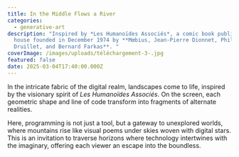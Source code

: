 ```yaml
---
title: In the Middle Flows a River
categories:
  - generative-art
description: "Inspired by *Les Humanoïdes Associés*, a comic book publishing
  house founded in December 1974 by **Mœbius, Jean-Pierre Dionnet, Philippe
  Druillet, and Bernard Farkas**. "
coverImage: /images/uploads/téléchargement-3-.jpg
featured: false
date: 2025-03-04T17:40:00.000Z
---
```

In the intricate fabric of the digital realm, landscapes come to life, inspired by the visionary spirit of *Les Humanoïdes Associés*. On the screen, each geometric shape and line of code transform into fragments of alternate realities.  

Here, programming is not just a tool, but a gateway to unexplored worlds, where mountains rise like visual poems under skies woven with digital stars. This is an invitation to traverse horizons where technology intertwines with the imaginary, offering each viewer an escape into the boundless.  
